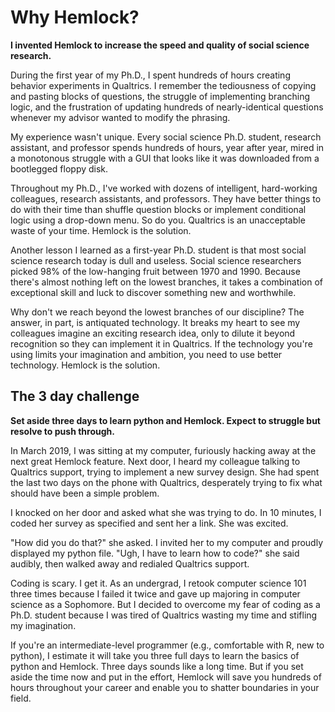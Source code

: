 <!-- 
The 3 day challenge
Philosophy: simple things easy; complex things possible
Graph: simple, intermediate, complex
    Most research today is intermediate: Andreas example
Learning curve graph
Graph: Arc of technical progress in science
    Freud to R
    Low-hanging fruit is scarce
    The parable of Paul
Objections:
    Better things to do with your time
    If I can do it in Qualtrics, I should do it in Qualtrics
        Example of the html tables
    You can insert your own javascript in Qualtrics
Welcome to the 21st century
 -->

# Why Hemlock?

**I invented Hemlock to increase the speed and quality of social science research.**

During the first year of my Ph.D., I spent hundreds of hours creating behavior experiments in Qualtrics. I remember the tediousness of copying and pasting blocks of questions, the struggle of implementing branching logic, and the frustration of updating hundreds of nearly-identical questions whenever my advisor wanted to modify the phrasing.

My experience wasn't unique. Every social science Ph.D. student, research assistant, and professor spends hundreds of hours, year after year, mired in a monotonous struggle with a GUI that looks like it was downloaded from a bootlegged floppy disk.

Throughout my Ph.D., I've worked with dozens of intelligent, hard-working colleagues, research assistants, and professors. They have better things to do with their time than shuffle question blocks or implement conditional logic using a drop-down menu. So do you. Qualtrics is an unacceptable waste of your time. Hemlock is the solution.

Another lesson I learned as a first-year Ph.D. student is that most social science research today is dull and useless. Social science researchers picked 98% of the low-hanging fruit between 1970 and 1990. Because there's almost nothing left on the lowest branches, it takes a combination of exceptional skill and luck to discover something new and worthwhile.

Why don't we reach beyond the lowest branches of our discipline? The answer, in part, is antiquated technology. It breaks my heart to see my colleagues imagine an exciting research idea, only to dilute it beyond recognition so they can implement it in Qualtrics. If the technology you're using limits your imagination and ambition, you need to use better technology. Hemlock is the solution.

## The 3 day challenge

**Set aside three days to learn python and Hemlock. Expect to struggle but resolve to push through.**

In March 2019, I was sitting at my computer, furiously hacking away at the next great Hemlock feature. Next door, I heard my colleague talking to Qualtrics support, trying to implement a new survey design. She had spent the last two days on the phone with Qualtrics, desperately trying to fix what should have been a simple problem.

I knocked on her door and asked what she was trying to do. In 10 minutes, I coded her survey as specified and sent her a link. She was excited.

"How did you do that?" she asked. I invited her to my computer and proudly displayed my python file. "Ugh, I have to learn how to code?" she said audibly, then walked away and redialed Qualtrics support.

Coding is scary. I get it. As an undergrad, I retook computer science 101 three times because I failed it twice and gave up majoring in computer science as a Sophomore. But I decided to overcome my fear of coding as a Ph.D. student because I was tired of Qualtrics wasting my time and stifling my imagination.

If you're an intermediate-level programmer (e.g., comfortable with R, new to python), I estimate it will take you three full days to learn the basics of python and Hemlock. Three days sounds like a long time. But if you set aside the time now and put in the effort, Hemlock will save you hundreds of hours throughout your career and enable you to shatter boundaries in your field.

<!-- ## Hemlock saves you time

A few weeks ago, my colleague from Cornell and I are shooting the breeze. He tells me his collaborator made a study that required some relatively simple (but still too complicated for Qualtrics) loop logic. So, the collaborator spent a full 40-hour work week copying and pasting blocks and adding convoluted branching logic in the Qualtrics GUI and QSF.

I like a good challenge, so I tell my colleague to simply describe the study to me verbally start a timer. 1 hour and 13 minutes later, I email him a link to the Hemlock version.

Let's imagine an alternative universe where my colleague's collaborator decides to use Hemlock instead of Qualtrics. Let's say it takes him 4 full days (32 hours) to learn basic python and the Hemlock package. And let's say, because he's new to Hemlock, that it takes him 4 times as long as it took me to make his study (5 hours). In this alternative universe, the collaborator learns python and Hemlock, makes his study, and still has 3 hours left over to kick back and sip mojitos.

Here's a rough back-of-the-envelope calculation. Suppose, conservatively, you spend an average of 1 day a week making studies in Qualtrics for 5 years - e.g. as a PhD student - for a total of 2,000 hours. Now suppose you learn Hemlock, which (again, conservatively) speeds up the process by an average of 25%. That's a time savings of 500 hours.

I'm guessing you're a researcher at a selective university, which means you're among the luckiest and brightest people in the world. Your time is valuable, and what you do matters. Copying and pasting blocks in a GUI that looks like it was downloaded from a dusted-off floppy disk is an unacceptable waste of your time and effort.

## Hemlock allows you to shatter boundaries

## The arc of technical progress

## There is no more low-hanging fruit

Let me address an ostensible contraditiction: 

## Common objections

#### If I *can* do it it Qualtrics, I *will* do it in Qualtrics -->

<!-- It's time for the big unveiling. I've been working on Hemlock for the last 6 months - largely from a remote village in Guatemala - and I'm finally ready to demo my shiny, beautiful new software. I send out an invite to the whole department and book the conference room for not one but two time slots to accommodate my audience.

I put on my best shirt, throw open the door at precisely 12 noon and... the conference room is empty. No problem; I'm sure there'll be an extra large crowd for the second time slot. I take my lunch, tuck my shirt back in, throw open the door at precisely 1PM and... my three favorite colleagues are eagerly awaiting my demo. Score. -->

<!-- I'm giving a Hemlock demo in my department when one of my colleagues asks, *Can you give me an example of when I would want to use Hemlock instead of Qualtrics?*. 

No problem. Prof. Bob Axelrod from Michigan is running forecasting studies in which participants predict AI players' actions in a game theoretic setting. He's got the python code written to simulate the AI players. The players play a game, and after each of 40 rounds, the participant predicts what the players will do next. But it's not integrated into the survey. So, he displays the game in a terminal window, which looks something like this:

```
Player 1: ['Defect', 'Defect', 'Cooperate', 'Cooperate', 'Defect', 'Cooperate', 'Cooperate', 'Defect', 'Cooperate', 'Defect'] Player 2: ['Cooperate', 'Cooperate', 'Defect', 'Defect', 'Cooperate', 'Defect', 'Cooperate', 'Cooperate', 'Cooperate', 'Cooperate']
```

Participants have to go back and forth between entering things into the terminal window and entering things in Qualtrics to keep the python simulation synchronized with Qualtrics. (And, by the way, because participants have to use a terminal window, you can't distribute the study online).

But now imagine you're using Hemlock. You've already got the python code to run the simulation, so all you need is one line of code to put the results a table. Problem solved!

*Okay, but you could still do something like this in Qualtrics,* my colleagues say. *For one thing, you could run (let's say) 20 different games, write code to translate each round of each game into an HTML table, and copy and paste each table into Qualtrics. Another idea: you could write python code to write out QSF code.*

Let's take these suggestions one at a time. First, my colleague suggests running 20 games, 40 rounds each (that's 800 tables), copying and pasting them one by one into a corresponding 800 Qualtrics pages, then writing the branching logic to randomly assign participants to observe one of the 20 games. And what happens when you want to run a variation of this study? Copy and paste another 800 HTML tables?

Second, my colleague suggests writing python code to write QSF code. But then, why not just use Hemlock and write python code? That's like saying you should first write your paper in Norwegian and then translate it into English instead of just writing it in English to begin with.

This reaction is an example of a common objection: *If I* can *do it in Qualtrics, I* will *do it in Qualtrics.* Sure, maybe it's not literally impossible to do your research in Qualtrics. But is it *easier* to do your research in Qualtrics? Put differently, which scares you more: spending 3 days learning python and Hemlock, or copying and pasting dozens of blocks and hundreds of HTML tables for study after study in paper after paper for your entire career? -->
